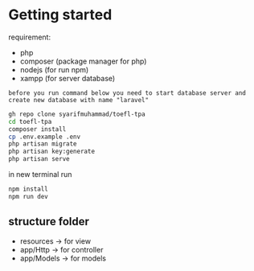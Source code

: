 # Getting started

requirement:
- php
- composer (package manager for php)
- nodejs (for run npm)
- xampp (for server database)

``
before you run command below you need to start database server and create new database with name "laravel"
``


```bash
gh repo clone syarifmuhammad/toefl-tpa 
cd toefl-tpa
composer install
cp .env.example .env
php artisan migrate
php artisan key:generate
php artisan serve
```

in new terminal run
```bash
npm install
npm run dev
```


## structure folder
- resources -> for view
- app/Http -> for controller
- app/Models -> for models
